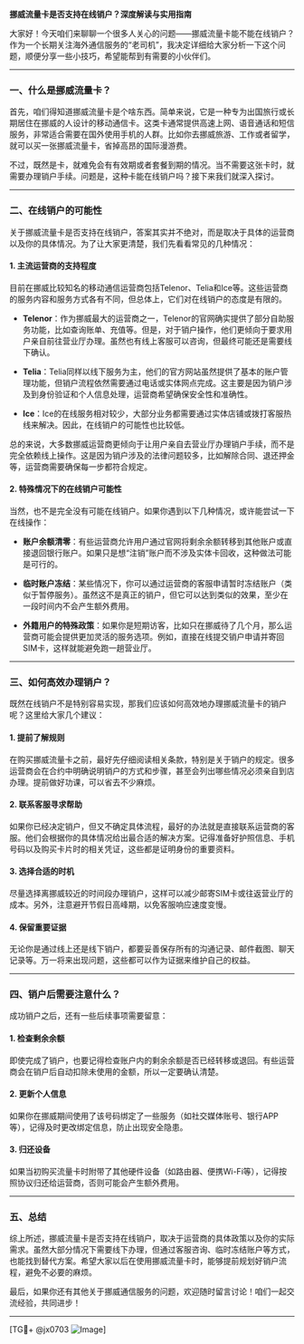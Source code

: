 **挪威流量卡是否支持在线销户？深度解读与实用指南**

大家好！今天咱们来聊聊一个很多人关心的问题——挪威流量卡能不能在线销户？作为一个长期关注海外通信服务的“老司机”，我决定详细给大家分析一下这个问题，顺便分享一些小技巧，希望能帮到有需要的小伙伴们。

---

### **一、什么是挪威流量卡？**
首先，咱们得知道挪威流量卡是个啥东西。简单来说，它是一种专为出国旅行或长期居住在挪威的人设计的移动通信卡。这类卡通常提供高速上网、语音通话和短信服务，非常适合需要在国外使用手机的人群。比如你去挪威旅游、工作或者留学，就可以买一张挪威流量卡，省掉高昂的国际漫游费。

不过，既然是卡，就难免会有有效期或者套餐到期的情况。当不需要这张卡时，就需要办理销户手续。问题是，这种卡能在线销户吗？接下来我们就深入探讨。

---

### **二、在线销户的可能性**
关于挪威流量卡是否支持在线销户，答案其实并不绝对，而是取决于具体的运营商以及你的具体情况。为了让大家更清楚，我们先看看常见的几种情况：

#### 1. **主流运营商的支持程度**
目前在挪威比较知名的移动通信运营商包括Telenor、Telia和Ice等。这些运营商的服务内容和服务方式各有不同，但总体上，它们对在线销户的态度是有限的。

- **Telenor**：作为挪威最大的运营商之一，Telenor的官网确实提供了部分自助服务功能，比如查询账单、充值等。但是，对于销户操作，他们更倾向于要求用户亲自前往营业厅办理。虽然也有线上客服可以咨询，但最终可能还是需要线下确认。
  
- **Telia**：Telia同样以线下服务为主，他们的官方网站虽然提供了基本的账户管理功能，但销户流程依然需要通过电话或实体网点完成。这主要是因为销户涉及到身份验证和个人信息处理，运营商希望确保安全性和准确性。

- **Ice**：Ice的在线服务相对较少，大部分业务都需要通过实体店铺或拨打客服热线来解决。因此，在线销户的可能性也比较低。

总的来说，大多数挪威运营商更倾向于让用户亲自去营业厅办理销户手续，而不是完全依赖线上操作。这是因为销户涉及的法律问题较多，比如解除合同、退还押金等，运营商需要确保每一步都符合规定。

#### 2. **特殊情况下的在线销户可能性**
当然，也不是完全没有可能在线销户。如果你遇到以下几种情况，或许能尝试一下在线操作：

- **账户余额清零**：有些运营商允许用户通过官网将剩余余额转移到其他账户或直接退回银行账户。如果只是想“注销”账户而不涉及实体卡回收，这种做法可能是可行的。
  
- **临时账户冻结**：某些情况下，你可以通过运营商的客服申请暂时冻结账户（类似于暂停服务）。虽然这不是真正的销户，但它可以达到类似的效果，至少在一段时间内不会产生额外费用。

- **外籍用户的特殊政策**：如果你是短期访客，比如只在挪威待了几个月，那么运营商可能会提供更加灵活的服务选项。例如，直接在线提交销户申请并寄回SIM卡，这样就能避免跑一趟营业厅。

---

### **三、如何高效办理销户？**
既然在线销户不是特别容易实现，那我们应该如何高效地办理挪威流量卡的销户呢？这里给大家几个建议：

#### 1. **提前了解规则**
在购买挪威流量卡之前，最好先仔细阅读相关条款，特别是关于销户的规定。很多运营商会在合约中明确说明销户的方式和步骤，甚至会列出哪些情况必须亲自到店办理。提前做好功课，可以省去不少麻烦。

#### 2. **联系客服寻求帮助**
如果你已经决定销户，但又不确定具体流程，最好的办法就是直接联系运营商的客服。他们会根据你的具体情况给出最合适的解决方案。记得准备好护照信息、手机号码以及购买卡片时的相关凭证，这些都是证明身份的重要资料。

#### 3. **选择合适的时机**
尽量选择离挪威较近的时间段办理销户，这样可以减少邮寄SIM卡或往返营业厅的成本。另外，注意避开节假日高峰期，以免客服响应速度变慢。

#### 4. **保留重要证据**
无论你是通过线上还是线下销户，都要妥善保存所有的沟通记录、邮件截图、聊天记录等。万一将来出现问题，这些都可以作为证据来维护自己的权益。

---

### **四、销户后需要注意什么？**
成功销户之后，还有一些后续事项需要留意：

#### 1. **检查剩余余额**
即使完成了销户，也要记得检查账户内的剩余余额是否已经转移或退回。有些运营商会在销户后自动扣除未使用的金额，所以一定要确认清楚。

#### 2. **更新个人信息**
如果你在挪威期间使用了该号码绑定了一些服务（如社交媒体账号、银行APP等），记得及时更改绑定信息，防止出现安全隐患。

#### 3. **归还设备**
如果当初购买流量卡时附带了其他硬件设备（如路由器、便携Wi-Fi等），记得按照协议归还给运营商，否则可能会产生额外费用。

---

### **五、总结**
综上所述，挪威流量卡是否支持在线销户，取决于运营商的具体政策以及你的实际需求。虽然大部分情况下需要线下办理，但通过客服咨询、临时冻结账户等方式，也能找到替代方案。希望大家以后在使用挪威流量卡时，能够提前规划好销户流程，避免不必要的麻烦。

最后，如果你还有其他关于挪威通信服务的问题，欢迎随时留言讨论！咱们一起交流经验，共同进步！

---

[TG💪+ @jx0703 ![Image](https://github.com/user-attachments/assets/dbca1d08-cadb-493c-b0ec-ad6f7a83f270)]